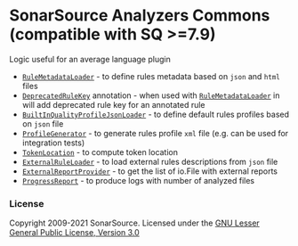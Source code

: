 SonarSource Analyzers Commons (compatible with SQ >=7.9)
=========================
Logic useful for an average language plugin

* [`RuleMetadataLoader`](./src/main/java/org/sonarsource/analyzer/commons/RuleMetadataLoader.java) - to define rules metadata based on `json` and `html` files
* [`DeprecatedRuleKey`](./src/main/java/org/sonarsource/analyzer/commons/annotations/DeprecatedRuleKey.java) annotation - when used with [`RuleMetadataLoader`](./src/main/java/org/sonarsource/analyzer/commons/RuleMetadataLoader.java) in will add deprecated rule key for an annotated rule
* [`BuiltInQualityProfileJsonLoader`](./src/main/java/org/sonarsource/analyzer/commons/BuiltInQualityProfileJsonLoader.java) - to define default rules profiles based on `json` file
* [`ProfileGenerator`](./src/main/java/org/sonarsource/analyzer/commons/ProfileGenerator.java) - to generate rules profile `xml` file (e.g. can be used for integration tests)
* [`TokenLocation`](./src/main/java/org/sonarsource/analyzer/commons/TokenLocation.java) - to compute token location
* [`ExternalRuleLoader`](./src/main/java/org/sonarsource/analyzer/commons/ExternalRuleLoader.java) - to load external rules descriptions from `json` file
* [`ExternalReportProvider`](./src/main/java/org/sonarsource/analyzer/commons/ExternalReportProvider.java) - to get the list of io.File with external reports
* [`ProgressReport`](./src/main/java/org/sonarsource/analyzer/commons/ProgressReport.java) - to produce logs with number of analyzed files

### License
Copyright 2009-2021 SonarSource.
Licensed under the [GNU Lesser General Public License, Version 3.0](http://www.gnu.org/licenses/lgpl.txt)
